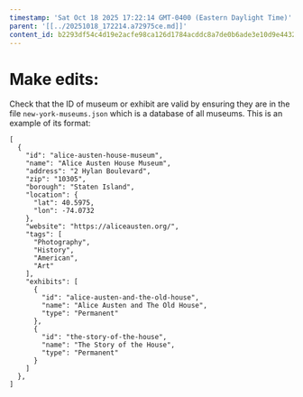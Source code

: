 ```yaml
---
timestamp: 'Sat Oct 18 2025 17:22:14 GMT-0400 (Eastern Daylight Time)'
parent: '[[../20251018_172214.a72975ce.md]]'
content_id: b2293df54c4d19e2acfe98ca126d1784acddc8a7de0b6ade3e10d9e443220020
---
```


# Make edits:

Check that the ID of museum or exhibit are valid by ensuring they are in the file `new-york-museums.json` which is a database of all museums. This is an example of its format:

```plaintext
[
  {
    "id": "alice-austen-house-museum",
    "name": "Alice Austen House Museum",
    "address": "2 Hylan Boulevard",
    "zip": "10305",
    "borough": "Staten Island",
    "location": {
      "lat": 40.5975,
      "lon": -74.0732
    },
    "website": "https://aliceausten.org/",
    "tags": [
      "Photography",
      "History",
      "American",
      "Art"
    ],
    "exhibits": [
      {
        "id": "alice-austen-and-the-old-house",
        "name": "Alice Austen and The Old House",
        "type": "Permanent"
      },
      {
        "id": "the-story-of-the-house",
        "name": "The Story of the House",
        "type": "Permanent"
      }
    ]
  },
]
```
